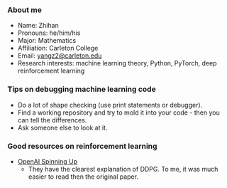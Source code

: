 ### About me

- Name: Zhihan
- Pronouns: he/him/his
- Major: Mathematics
- Affiliation: Carleton College
- Email: yangz2@carleton.edu
- Research interests: machine learning theory, Python, PyTorch, deep reinforcement learning

### Tips on debugging machine learning code

- Do a lot of shape checking (use print statements or debugger).
- Find a working repository and try to mold it into your code - then you can tell the differences. 
- Ask someone else to look at it.

### Good resources on reinforcement learning

- [OpenAI Spinning Up](https://spinningup.openai.com/en/latest/index.html)
  - They have the clearest explanation of DDPG. To me, it was much easier to read then the original paper.
